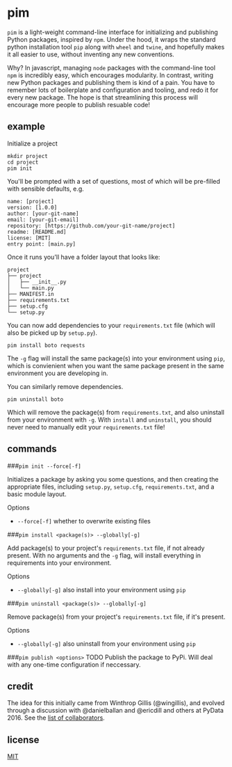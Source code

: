 # pim

`pim` is a light-weight command-line interface for initializing and publishing Python packages, inspired by `npm`. Under the hood, it wraps the standard python installation tool `pip` along with `wheel` and `twine`, and hopefully makes it all easier to use, without inventing any new conventions.

Why? In javascript, managing `node` packages with the command-line tool `npm` is incredibly easy, which encourages modularity. In contrast, writing new Python packages and publishing them is kind of a pain. You have to remember lots of boilerplate and configuration and tooling, and redo it for every new package. The hope is that streamlining this process will encourage more people to publish resuable code! 

## example

Initialize a project
```
mkdir project
cd project
pim init
```

You'll be prompted with a set of questions, most of which will be pre-filled with sensible defaults, e.g.

```
name: [project]
version: [1.0.0]
author: [your-git-name]
email: [your-git-email]
repository: [https://github.com/your-git-name/project]
readme: [README.md]
license: [MIT]
entry point: [main.py]
```

Once it runs you'll have a folder layout that looks like:
```
project
├── project
│   ├── __init__.py
│   └── main.py
├── MANIFEST.in
├── requirements.txt
├── setup.cfg
└── setup.py
```

You can now add dependencies to your `requirements.txt` file (which will also be picked up by `setup.py`).

```
pim install boto requests
```

The `-g` flag will install the same package(s) into your environment using `pip`, which is convienient when you want the same package present in the same environment you are developing in.

You can similarly remove dependencies.

```
pim uninstall boto
```

Which will remove the package(s) from `requirements.txt`, and also uninstall from your environment with `-g`. With `install` and `uninstall`, you should never need to manually edit your `requirements.txt` file!

## commands

###`pim init --force[-f]`

Initializes a package by asking you some questions, and then creating the appropriate files, including `setup.py`, `setup.cfg`, `requirements.txt`, and a basic module layout.

Options
- `--force[-f]` whether to overwrite existing files

###`pim install <package(s)> --globally[-g]`

Add package(s) to your project's `requirements.txt` file, if not already present. With no arguments and the `-g` flag, will install everything in requirements into your environment.

Options
- `--globally[-g]` also install into your environment using `pip`

###`pim uninstall <package(s)> --globally[-g]`

Remove package(s) from your project's `requirements.txt` file, if it's present.

Options
- `--globally[-g]` also uninstall from your environment using `pip`

###`pim publish <options>`
TODO Publish the package to PyPi. Will deal with any one-time configuration if neccessary.

## credit

The idea for this initially came from Winthrop Gillis (@wingillis), and evolved through a discussion with @danielballan and @ericdill and others at PyData 2016. See the [list of collaborators](collaborators.md).

## license

[MIT](LICENSE)
